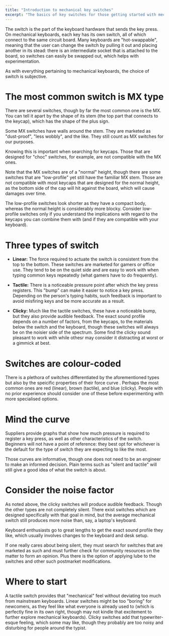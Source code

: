 ```yaml
---
title: "Introduction to mechanical key switches"
excerpt: "The basics of key switches for those getting started with mechanical keyboards."
---
```


The switch is the part of the keyboard hardware that sends the key
press. On mechanical keyboards, each key has its own switch, all of
which connect to the same circuit board. Many keyboards are
"hot-swappable", meaning that the user can change the switch by
pulling it out and placing another in its stead: there is an
intermediate socket that is attached to the board, so switches can
easily be swapped out, which helps with experimentation.

As with everything pertaining to mechanical keyboards, the choice of
switch is subjective.

# The most common switch is MX type

There are several switches, though by far the most common one is the
MX. You can tell it apart by the shape of its stem (the top part that
connects to the keycap), which has the shape of the plus sign.

Some MX switches have walls around the stem. They are marketed as
"dust-proof", "less wobbly", and the like. They still count as MX
switches for our purposes.

Knowing this is important when searching for keycaps. Those that are
designed for "choc" switches, for example, are not compatible with the
MX ones.

Note that the MX switches are of a "normal" height, though there are
some switches that are "low-profile" yet still have the familiar MX
stem. Those are not compatible with most keycaps that are designed for
the normal height, as the bottom side of the cap will hit against the
board, which will cause damages over time.

The low-profile switches look shorter as they have a compact body,
whereas the normal height is considerably more blocky. Consider
low-profile switches only if you understand the implications with
regard to the keycaps you can combine them with (and if they are
compatible with your keyboard).

# Three types of switch

-   **Linear:** The force required to actuate the switch is consistent
    from the top to the bottom. These switches are marketed for gamers
    or office use. They tend to be on the quiet side and are easy to
    work with when typing common keys repeatedly (what gamers have to
    do frequently).

-   **Tactile:** There is a noticeable pressure point after which the
    key press registers. This "bump" can make it easier to notice a
    key press. Depending on the person's typing habits, such feedback
    is important to avoid misfiring keys and be more accurate as a
    result.

-   **Clicky:** Much like the tactile switches, these have a
    noticeable bump, but they also provide audible feedback. The exact
    sound profile depends on a number of factors, from the keycaps, to
    the materials below the switch and the keyboard, though these
    switches will always be on the noisier side of the spectrum. Some
    find the clicky sound pleasant to work with while othesr may
    consider it distracting at worst or a gimmick at best.

# Switches are colour-coded

There is a plethora of switches differentiated by the aforementioned
types but also by the speicific properties of their force curve .
Perhaps the most common ones are red (linear), brown (tactile), and
blue (clicky). People with no prior experience should consider one of
these before experimenting with more specialised options.

# Mind the curve

Suppliers provide graphs that show how much pressure is required to
register a key press, as well as other characteristics of the switch.
Beginners will not have a point of reference: they best opt for
whichever is the default for the type of switch they are expecting to
like the most.

Those curves are informative, though one does not need to be an
engineer to make an informed decision. Plain terms such as "silent and
tactile" will still give a good idea of what the switch is about.

# Consider the noise factor

As noted above, the clicky switches will produce audible feedback.
Though the other types are not completely silent. There exist switches
which are designed specifically with that goal in mind, but the
average mechanical switch still produces more noise than, say, a
laptop's keyboard.

Keyboard enthusiasts go to great lengths to get the exact sound
profile they like, which usually involves changes to the keyboard and
desk setup.

If one really cares about being silent, they must search for switches
that are marketed as such and must further check for community
resources on the matter to form an opinion. Plus there is the option
of applying lube to the switches and other such postmarket
modifications.

# Where to start

A tactile switch provides that "mechanical" feel without deviating too
much from mainstream keyboards. Linear switches might be too "boring"
for newcomers, as they feel like what everyone is already used to
(which is perfectly fine in its own right, though may not kindle that
excitement to further explore mechanical keyboards). Clicky switches
add that typewriter-esque feeling, which some may like, though they
probably are too noisy and disturbing for people around the typist.
